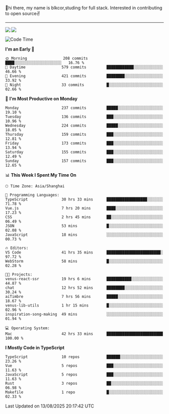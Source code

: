👋hi there, my name is blkcor,studing for full stack.
Interested in contributing to open source✌️

<hr/>

![](https://github-readme-stats.vercel.app/api?username=blkcor)
<a href="https://github.com/blkcor/github-readme-stats">
    <img align="left" src="https://github-readme-stats.vercel.app/api/top-langs/?username=blkcor&hide=jupyter%20notebook,shaderlab,tex,c%23&langs_count=9" />
</a>


<!--START_SECTION:waka-->
![Code Time](http://img.shields.io/badge/Code%20Time-2%2C396%20hrs%2023%20mins-blue)

**I'm an Early 🐤** 

```text
🌞 Morning                208 commits         ████░░░░░░░░░░░░░░░░░░░░░   16.76 % 
🌆 Daytime                579 commits         ████████████░░░░░░░░░░░░░   46.66 % 
🌃 Evening                421 commits         ████████░░░░░░░░░░░░░░░░░   33.92 % 
🌙 Night                  33 commits          █░░░░░░░░░░░░░░░░░░░░░░░░   02.66 % 
```
📅 **I'm Most Productive on Monday** 

```text
Monday                   237 commits         █████░░░░░░░░░░░░░░░░░░░░   19.10 % 
Tuesday                  136 commits         ███░░░░░░░░░░░░░░░░░░░░░░   10.96 % 
Wednesday                224 commits         █████░░░░░░░░░░░░░░░░░░░░   18.05 % 
Thursday                 159 commits         ███░░░░░░░░░░░░░░░░░░░░░░   12.81 % 
Friday                   173 commits         ███░░░░░░░░░░░░░░░░░░░░░░   13.94 % 
Saturday                 155 commits         ███░░░░░░░░░░░░░░░░░░░░░░   12.49 % 
Sunday                   157 commits         ███░░░░░░░░░░░░░░░░░░░░░░   12.65 % 
```


📊 **This Week I Spent My Time On** 

```text
🕑︎ Time Zone: Asia/Shanghai

💬 Programming Languages: 
TypeScript               30 hrs 33 mins      ██████████████████░░░░░░░   71.78 % 
Vue.js                   7 hrs 20 mins       ████░░░░░░░░░░░░░░░░░░░░░   17.23 % 
CSS                      2 hrs 45 mins       ██░░░░░░░░░░░░░░░░░░░░░░░   06.49 % 
JSON                     53 mins             █░░░░░░░░░░░░░░░░░░░░░░░░   02.08 % 
JavaScript               18 mins             ░░░░░░░░░░░░░░░░░░░░░░░░░   00.73 % 

🔥 Editors: 
VS Code                  41 hrs 35 mins      ████████████████████████░   97.72 % 
WebStorm                 58 mins             █░░░░░░░░░░░░░░░░░░░░░░░░   02.28 % 

🐱‍💻 Projects: 
venus-react-ssr          19 hrs 6 mins       ███████████░░░░░░░░░░░░░░   44.87 % 
chat                     12 hrs 52 mins      ████████░░░░░░░░░░░░░░░░░   30.24 % 
aiTimbre                 7 hrs 56 mins       █████░░░░░░░░░░░░░░░░░░░░   18.67 % 
venus-lib-utils          1 hr 15 mins        █░░░░░░░░░░░░░░░░░░░░░░░░   02.96 % 
inspiration-song-making  49 mins             ░░░░░░░░░░░░░░░░░░░░░░░░░   01.94 % 

💻 Operating System: 
Mac                      42 hrs 33 mins      █████████████████████████   100.00 % 
```

**I Mostly Code in TypeScript** 

```text
TypeScript               10 repos            ██████░░░░░░░░░░░░░░░░░░░   23.26 % 
Vue                      5 repos             ███░░░░░░░░░░░░░░░░░░░░░░   11.63 % 
JavaScript               5 repos             ███░░░░░░░░░░░░░░░░░░░░░░   11.63 % 
Rust                     3 repos             ██░░░░░░░░░░░░░░░░░░░░░░░   06.98 % 
Makefile                 1 repo              █░░░░░░░░░░░░░░░░░░░░░░░░   02.33 % 
```




 Last Updated on 13/08/2025 20:17:42 UTC
<!--END_SECTION:waka-->


